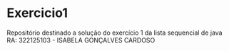 # Exercicio1
Repositório destinado a solução do exercício 1 da lista sequencial de java
RA: 322125103 - ISABELA GONÇALVES CARDOSO